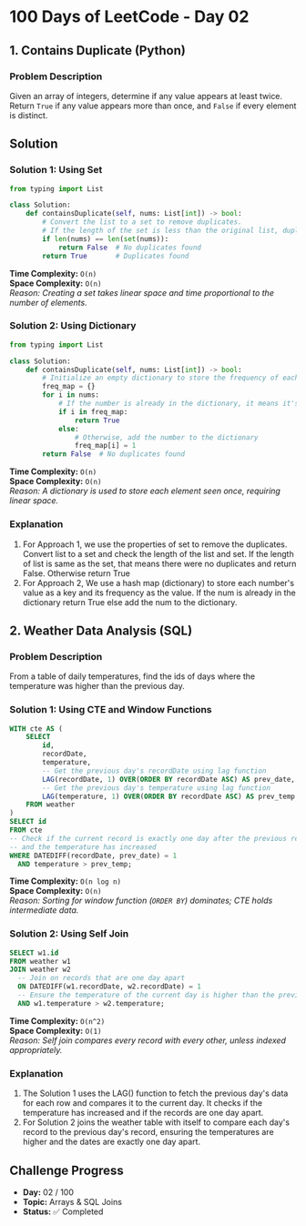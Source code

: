 # 100 Days of LeetCode - Day 02

## 1. Contains Duplicate (Python)

### Problem Description
Given an array of integers, determine if any value appears at least twice.  
Return `True` if any value appears more than once, and `False` if every element is distinct.

## Solution

### Solution 1: Using Set

```python
from typing import List

class Solution:
    def containsDuplicate(self, nums: List[int]) -> bool:
        # Convert the list to a set to remove duplicates.
        # If the length of the set is less than the original list, duplicates were removed.
        if len(nums) == len(set(nums)):
            return False  # No duplicates found
        return True       # Duplicates found
```

**Time Complexity:** `O(n)`  
**Space Complexity:** `O(n)`  
*Reason: Creating a set takes linear space and time proportional to the number of elements.*


### Solution 2: Using Dictionary

```python
from typing import List

class Solution:
    def containsDuplicate(self, nums: List[int]) -> bool:
        # Initialize an empty dictionary to store the frequency of each number
        freq_map = {}
        for i in nums:
            # If the number is already in the dictionary, it means it's a duplicate
            if i in freq_map:
                return True
            else:
                # Otherwise, add the number to the dictionary
                freq_map[i] = 1
        return False  # No duplicates found
```

**Time Complexity:** `O(n)`  
**Space Complexity:** `O(n)`  
*Reason: A dictionary is used to store each element seen once, requiring linear space.*

### Explanation
1. For Approach 1, we use the properties of set to remove the duplicates. Convert list to a set and check the length of the list and set. If the length of list is same as the set, that means there were no duplicates and return False. Otherwise return True
2. For Approach 2, We use a hash map (dictionary) to store each number's value as a key and its frequency as the value. If the num is already in the dictionary return True else add the num to the dictionary. 

## 2. Weather Data Analysis (SQL)
### Problem Description
From a table of daily temperatures, find the ids of days where the temperature was higher than the previous day.

### Solution 1: Using CTE and Window Functions

```sql
WITH cte AS (
    SELECT 
        id, 
        recordDate, 
        temperature,
        -- Get the previous day's recordDate using lag function
        LAG(recordDate, 1) OVER(ORDER BY recordDate ASC) AS prev_date,
        -- Get the previous day's temperature using lag function
        LAG(temperature, 1) OVER(ORDER BY recordDate ASC) AS prev_temp
    FROM weather
)
SELECT id
FROM cte
-- Check if the current record is exactly one day after the previous record
-- and the temperature has increased
WHERE DATEDIFF(recordDate, prev_date) = 1
  AND temperature > prev_temp;
```

**Time Complexity:** `O(n log n)`  
**Space Complexity:** `O(n)`  
*Reason: Sorting for window function (`ORDER BY`) dominates; CTE holds intermediate data.*

### Solution 2: Using Self Join

```sql
SELECT w1.id
FROM weather w1 
JOIN weather w2
  -- Join on records that are one day apart
  ON DATEDIFF(w1.recordDate, w2.recordDate) = 1
  -- Ensure the temperature of the current day is higher than the previous day
  AND w1.temperature > w2.temperature;
```

**Time Complexity:** `O(n^2)`  
**Space Complexity:** `O(1)`  
*Reason: Self join compares every record with every other, unless indexed appropriately.*

### Explanation
1. The Solution 1 uses the LAG() function to fetch the previous day's data for each row and compares it to the current day. It checks if the temperature has increased and if the records are one day apart.
2. For Solution 2 joins the weather table with itself to compare each day's record to the previous day's record, ensuring the temperatures are higher and the dates are exactly one day apart.

## Challenge Progress

- **Day:** 02 / 100  
- **Topic:** Arrays & SQL Joins  
- **Status:** ✅ Completed  




